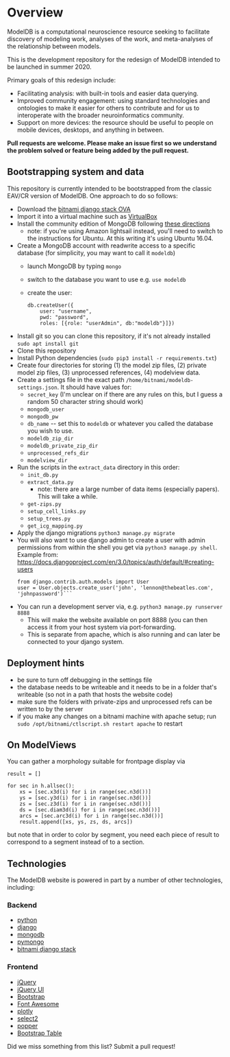 # Overview

ModelDB is a computational neuroscience resource seeking to facilitate discovery of modeling work, analyses of the work, and meta-analyses of the relationship between models.

This is the development repository for the redesign of ModelDB intended to be launched in summer 2020.

Primary goals of this redesign include:

- Facilitating analysis: with built-in tools and easier data querying.
- Improved community engagement: using standard technologies and ontologies to make it easier for others to contribute and for us to interoperate with the broader neuroinformatics community.
- Support on more devices: the resource should be useful to people on mobile devices, desktops, and anything in between.

**Pull requests are welcome. Please make an issue first so we understand the problem solved or feature being added by the pull request.**

## Bootstrapping system and data
This repository is currently intended to be bootstrapped from the classic EAV/CR version of ModelDB. One approach to do so follows:

- Download the [bitnami django stack OVA][1]
- Import it into a virtual machine such as [VirtualBox][2]
- Install the community edition of MongoDB following [these directions][3]
  - note: if you're using Amazon lightsail instead, you'll need to switch to the instructions for Ubuntu. At this writing it's using Ubuntu 16.04.
- Create a MongoDB account with readwrite access to a specific database (for simplicity, you may want to call it `modeldb`)
  - launch MongoDB by typing `mongo`
  - switch to the database you want to use e.g. `use modeldb`
  - create the user:
  
        db.createUser({
            user: "username",
            pwd: "password",
            roles: [{role: "userAdmin", db:"modeldb"}]})
            
- Install git so you can clone this repository, if it's not already installed `sudo apt install git`
- Clone this repository
- Install Python dependencies (`sudo pip3 install -r requirements.txt`)
- Create four directories for storing (1) the model zip files, (2) private model zip files, (3) unprocessed references, (4) modelview data.
- Create a settings file in the exact path `/home/bitnami/modeldb-settings.json`. It should have values for:
  - `secret_key` (I'm unclear on if there are any rules on this, but I guess a random 50 character string should work)
  - `mongodb_user`
  - `mongodb_pw`
  - `db_name` -- set this to `modeldb` or whatever you called the database you wish to use.
  - `modeldb_zip_dir` 
  - `modeldb_private_zip_dir`
  - `unprocessed_refs_dir`
  - `modelview_dir`
- Run the scripts in the `extract_data` directory in this order:
  - `init_db.py`
  - `extract_data.py`
    - note: there are a large number of data items (especially papers). This will take a while.
  - `get-zips.py`
  - `setup_cell_links.py`
  - `setup_trees.py`
  - `get_icg_mapping.py`
- Apply the django migrations
  `python3 manage.py migrate`
- You will also want to use django admin to create a user with admin permissions from within the
  shell you get via `python3 manage.py shell`.
  Example from: https://docs.djangoproject.com/en/3.0/topics/auth/default/#creating-users
  ```
  from django.contrib.auth.models import User
  user = User.objects.create_user('john', 'lennon@thebeatles.com', 'johnpassword')```
- You can run a development server via, e.g. `python3 manage.py runserver 8888`
  - This will make the website available on port 8888 (you can then access it from your host system via port-forwarding.
  - This is separate from apache, which is also running and can later be connected to your django system.

## Deployment hints
- be sure to turn off debugging in the settings file
- the database needs to be writeable and it needs to be in a folder that's writeable (so not in a path that hosts the website code)
- make sure the folders with private-zips and unprocessed refs can be written to by the server
- if you make any changes on a bitnami machine with apache setup; run `sudo /opt/bitnami/ctlscript.sh restart apache` to restart

## On ModelViews

You can gather a morphology suitable for frontpage display via

    result = []

    for sec in h.allsec():
        xs = [sec.x3d(i) for i in range(sec.n3d())]
        ys = [sec.y3d(i) for i in range(sec.n3d())]
        zs = [sec.z3d(i) for i in range(sec.n3d())]
        ds = [sec.diam3d(i) for i in range(sec.n3d())]
        arcs = [sec.arc3d(i) for i in range(sec.n3d())]
        result.append([xs, ys, zs, ds, arcs])

but note that in order to color by segment, you need each piece of result to correspond
to a segment instead of to a section.

## Technologies

The ModelDB website is powered in part by a number of other technologies, including:

### Backend
- [python](https://python.org)
- [django](https://www.djangoproject.com/)
- [mongodb](https://mongodb.com)
- [pymongo](https://pypi.org/project/pymongo/)
- [bitnami django stack][1]

### Frontend
- [jQuery](https://jquery.com)
- [jQuery UI](https://jqueryui.com/)
- [Bootstrap](https://getbootstrap.com/)
- [Font Awesome](https://fontawesome.com)
- [plotly](https://plotly.com)
- [select2](https://select2.org/)
- [popper](https://popper.js.org)
- [Bootstrap Table](https://bootstrap-table.com/)

Did we miss something from this list? Submit a pull request!

[1]: https://bitnami.com/stack/django/virtual-machine "Bitnami django OVA"
[2]: https://www.virtualbox.org/ "VirtualBox"
[3]: https://docs.mongodb.com/manual/tutorial/install-mongodb-on-debian/ "MongoDB installation guide"
